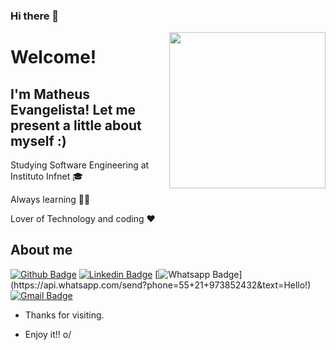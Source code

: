 ### Hi there 👋

<img align="right" width="250" height="250" src="https://media.giphy.com/media/iIqmM5tTjmpOB9mpbn/giphy.gif">
 
# Welcome!
 
## I'm Matheus Evangelista! Let me present a little about myself :)
 
Studying Software Engineering at Instituto Infnet :mortar_board:

Always learning :man_technologist:

Lover of Technology and coding :heart:
 
 
## About me 
[![Github Badge](https://img.shields.io/badge/-Github-000?style=flat-square&logo=Github&logoColor=white&link=https://github.com/MTevangelista)](https://github.com/MTevangelista)
[![Linkedin Badge](https://img.shields.io/badge/-LinkedIn-blue?style=flat-square&logo=Linkedin&logoColor=white&link=https://www.linkedin.com/in/matheus01/)](https://www.linkedin.com/in/matheus01/)
[![Whatsapp Badge](https://img.shields.io/badge/-Whatsapp-4CA143?style=flat-square&labelColor=4CA143&logo=whatsapp&logoColor=white&link=https://api.whatsapp.com/send?phone=55+21+973852432&text=Hello!)](https://api.whatsapp.com/send?phone=55+21+973852432&text=Hello!)
[![Gmail Badge](https://img.shields.io/badge/-Gmail-c14438?style=flat-square&logo=Gmail&logoColor=white&link=mailto:matheusevangelistadev@gmail.com)](mailto:matheusevangelistadev@gmail.com)
 
- Thanks for visiting. 
 
- Enjoy it!! o/

<!--
**MTevangelista/MTevangelista** is a ✨ _special_ ✨ repository because its `README.md` (this file) appears on your GitHub profile.

Here are some ideas to get you started:

https://i.pinimg.com/originals/d4/c2/d9/d4c2d99c8563cc5d71c93919eeb62998.jpg

- 🔭 I’m currently working on ...
- 🌱 I’m currently learning ...
- 👯 I’m looking to collaborate on ...
- 🤔 I’m looking for help with ...
- 💬 Ask me about ...
- 📫 How to reach me: ...
- 😄 Pronouns: ...
- ⚡ Fun fact: ...
-->
